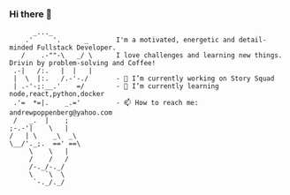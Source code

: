 ### Hi there 👋
          _..._  
        .'     '.      _       I'm a motivated, energetic and detail-minded Fullstack Developer. 
       /    .-""-\   _/ \      I love challenges and learning new things.  Drivin by problem-solving and Coffee!       
     .-|   /:.   |  |   |
     |  \  |:.   /.-'-./       - 🔭 I’m currently working on Story Squad
     | .-'-;:__.'    =/        - 🌱 I’m currently learning node,react,python,docker
     .'=  *=|.    _.='         - 📫 How to reach me: andrewpoppenberg@yahoo.com
     /   _.  |    ;
    ;-.-'|    \   |
    /   | \    _\  _\
    \__/'._;.  ==' ==\
         \    \   |
         /    /   /
         /-._/-._/
         \   `\  \
          `-._/._/



    
